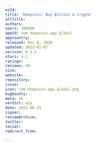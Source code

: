 ```yaml
---
wsId: 
title: 'Deepcoin: Buy Bitcoin & Crypto'
altTitle: 
authors: 
users: 100000
appId: com.deepcoin.app.global
appCountry: 
released: Dec 8, 2020
updated: 2023-01-07
version: 6.1.1
stars: 4.1
ratings: 
reviews: 49
size: 
website: 
repository: 
issue: 
icon: com.deepcoin.app.global.png
bugbounty: 
meta: ok
verdict: wip
date: 2022-06-23
signer: 
reviewArchive: 
twitter: 
social: 
redirect_from: 

---
```


